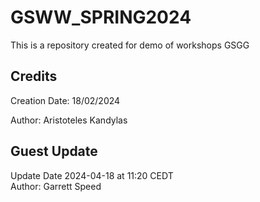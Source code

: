 # GSWW_SPRING2024
This is a repository created for demo of workshops GSGG

## Credits
Creation Date: 18/02/2024

Author: Aristoteles Kandylas

## Guest Update 

Update Date 2024-04-18 at 11:20 CEDT   
Author: Garrett Speed